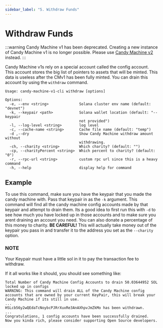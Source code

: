 ```yaml
---
sidebar_label: "5. Withdraw Funds"
---
```


# Withdraw Funds

:::warning
Candy Machine v1 has been deprecated. Creating a new instance of Candy Machine v1 is no longer possible. Please use [Candy Machine v2](../candy-machine-v2/introduction) instead.
:::

Candy Machine v1s rely on a special account called the config account. This account stores the big list of pointers to assets that will be minted. 
This data is useless after the CMv1 has been fully minted. You can drain this account by using the `withdraw` command.

```
Usage: candy-machine-v1-cli withdraw [options]

Options:
  -e, --env <string>              Solana cluster env name (default: "devnet")
  -k, --keypair <path>            Solana wallet location (default: "--keypair
                                  not provided")
  -l, --log-level <string>        log level
  -c, --cache-name <string>       Cache file name (default: "temp")
  -d ,--dry                       Show Candy Machine withdraw amount without
                                  withdrawing.
  -ch, --charity <string>         Which charity? (default: "")
  -cp, --charityPercent <string>  Which percent to charity? (default: "0")
  -r, --rpc-url <string>          custom rpc url since this is a heavy command
  -h, --help                      display help for command
 ```
 
 ## Example
 To use this command, make sure you have the keypair that you made the candy machine with. Pass that keypair in as the `-k` argument. This command will find all the candy machine config accounts made by that keypair and attempt to drain them. 
 Its a good idea to first run this with `-d` to see how much you have locked up in those accounts and to make sure you arent draining an account you need. You can also donate a percentage of this money to charity. **BE CAREFUL!** This will actually take money out of the keypair you pass in and transfer it to the address you set as the `--charity` option.
 
 ### NOTE
 Your Keypair must have a little sol in it to pay the transaction fee to withdraw.
 
If it all works like it should, you should see something like:

```
Total Number of Candy Machine Config Accounts to drain 50.03644952 SOL locked up in configs
WARNING: This command will drain ALL of the Candy Machine config accounts that are owned by your current KeyPair, this will break your Candy Machine if its still in use.
...
HSLcb56y2wQEdaTcNoybcPJRrXuxRe3AnAXhpvJmZkMo has been withdrawn. 
...
Congratulations, 1 config accounts have been successfully drained.
Now you kinda rich, please consider supporting Open Source developers.
```
